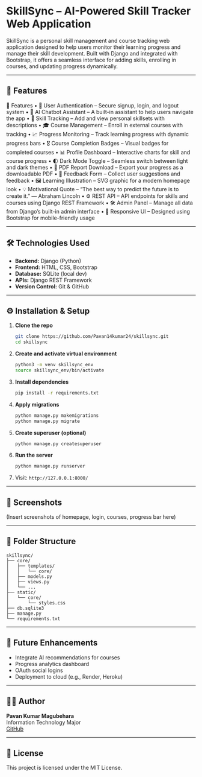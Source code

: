 # SkillSync – AI-Powered Skill Tracker Web Application

SkillSync is a personal skill management and course tracking web application designed to help users monitor their learning progress and manage their skill development. Built with Django and integrated with Bootstrap, it offers a seamless interface for adding skills, enrolling in courses, and updating progress dynamically.

---

## 🚀 Features

🚀 Features
	•	🔐 User Authentication – Secure signup, login, and logout system
	•	🧠 AI Chatbot Assistant – A built-in assistant to help users navigate the app
	•	🎯 Skill Tracking – Add and view personal skillsets with descriptions
	•	🎓 Course Management – Enroll in external courses with tracking
	•	📈 Progress Monitoring – Track learning progress with dynamic progress bars
	•	🎖️ Course Completion Badges – Visual badges for completed courses
	•	📊 Profile Dashboard – Interactive charts for skill and course progress
	•	🌓 Dark Mode Toggle – Seamless switch between light and dark themes
	•	🧾 PDF Report Download – Export your progress as a downloadable PDF
	•	💬 Feedback Form – Collect user suggestions and feedback
	•	🖼️ Learning Illustration – SVG graphic for a modern homepage look
	•	💡 Motivational Quote – “The best way to predict the future is to create it.” — Abraham Lincoln
	•	⚙️ REST API – API endpoints for skills and courses using Django REST Framework
	•	🛠️ Admin Panel – Manage all data from Django’s built-in admin interface
	•	📱 Responsive UI – Designed using Bootstrap for mobile-friendly usage

---

## 🛠️ Technologies Used

- **Backend:** Django (Python)
- **Frontend:** HTML, CSS, Bootstrap
- **Database:** SQLite (local dev)
- **APIs:** Django REST Framework
- **Version Control:** Git & GitHub

---

## ⚙️ Installation & Setup

1. **Clone the repo**
   ```bash
   git clone https://github.com/Pavan14kumar24/skillsync.git
   cd skillsync
   ```

2. **Create and activate virtual environment**
   ```bash
   python3 -m venv skillsync_env
   source skillsync_env/bin/activate
   ```

3. **Install dependencies**
   ```bash
   pip install -r requirements.txt
   ```

4. **Apply migrations**
   ```bash
   python manage.py makemigrations
   python manage.py migrate
   ```

5. **Create superuser (optional)**
   ```bash
   python manage.py createsuperuser
   ```

6. **Run the server**
   ```bash
   python manage.py runserver
   ```

7. Visit: `http://127.0.0.1:8000/`

---

## 📸 Screenshots

(Insert screenshots of homepage, login, courses, progress bar here)

---

## 📂 Folder Structure

```
skillsync/
├── core/
│   ├── templates/
│   │   └── core/
│   ├── models.py
│   ├── views.py
│   └── ...
├── static/
│   └── core/
│       └── styles.css
├── db.sqlite3
├── manage.py
└── requirements.txt
```

---

## 📌 Future Enhancements

- Integrate AI recommendations for courses
- Progress analytics dashboard
- OAuth social logins
- Deployment to cloud (e.g., Render, Heroku)

---

## 👨‍💻 Author

**Pavan Kumar Magubehara**  
Information Technology Major  
[GitHub](https://github.com/Pavan14kumar24)

---

## 📝 License

This project is licensed under the MIT License.
